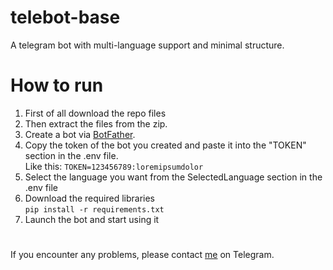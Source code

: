 # telebot-base
A telegram bot with multi-language support and minimal structure.
# How to run
1. First of all download the repo files  
2. Then extract the files from the zip.  
3. Create a bot via [BotFather](https://t.me/BotFather).  
4. Copy the token of the bot you created and paste it into the "TOKEN" section in the .env file.  
Like this: `TOKEN=123456789:loremipsumdolor`  
5. Select the language you want from the SelectedLanguage section in the .env file  
6. Download the required libraries  
`pip install -r requirements.txt`  
7. Launch the bot and start using it  
#
If you encounter any problems, please contact [me](https://t.me/switlydev) on Telegram.
